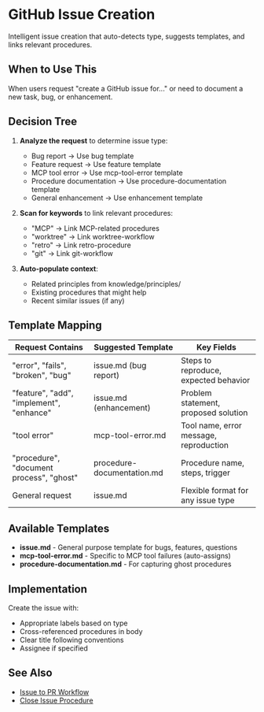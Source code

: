 # GitHub Issue Creation

Intelligent issue creation that auto-detects type, suggests templates, and links relevant procedures.

## When to Use This

When users request "create a GitHub issue for..." or need to document a new task, bug, or enhancement.

## Decision Tree

1. **Analyze the request** to determine issue type:
   - Bug report → Use bug template
   - Feature request → Use feature template
   - MCP tool error → Use mcp-tool-error template
   - Procedure documentation → Use procedure-documentation template
   - General enhancement → Use enhancement template

2. **Scan for keywords** to link relevant procedures:
   - "MCP" → Link MCP-related procedures
   - "worktree" → Link worktree-workflow
   - "retro" → Link retro-procedure
   - "git" → Link git-workflow

3. **Auto-populate context**:
   - Related principles from knowledge/principles/
   - Existing procedures that might help
   - Recent similar issues (if any)

## Template Mapping

| Request Contains | Suggested Template | Key Fields |
|-----------------|-------------------|------------|
| "error", "fails", "broken", "bug" | issue.md (bug report) | Steps to reproduce, expected behavior |
| "feature", "add", "implement", "enhance" | issue.md (enhancement) | Problem statement, proposed solution |
| "tool error" | mcp-tool-error.md | Tool name, error message, reproduction |
| "procedure", "document process", "ghost" | procedure-documentation.md | Procedure name, steps, trigger |
| General request | issue.md | Flexible format for any issue type |

## Available Templates

- **issue.md** - General purpose template for bugs, features, questions
- **mcp-tool-error.md** - Specific to MCP tool failures (auto-assigns)
- **procedure-documentation.md** - For capturing ghost procedures

## Implementation

Create the issue with:
- Appropriate labels based on type
- Cross-referenced procedures in body
- Clear title following conventions
- Assignee if specified

## See Also

- [Issue to PR Workflow](issue-to-pr-workflow.md)
- [Close Issue Procedure](close-issue-procedure.md)